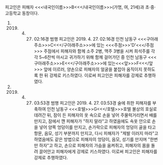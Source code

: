 피고인은 피해자 <<<내국인이름>>>B<<</내국인이름>>>(가명, 여, 21세)과 초·중·고등학교 동창이다.
1. 2019. 4. 27. 02:16경 범행
피고인은 2019. 4. 27. 02:16경 인천 남동구 <<<구아래주소>>>C<<</구아래주소>>>에 있는 <<<주점>>>'D'<<</주점>>> 주점에서 피해자와 함께 소주 2병, 맥주 3병을 시켜 희석주를 각각 5~6잔씩 마시고 귀가하기 위해 함께 걸어가던 중 인천 남동구 <<<구아래주소>>>E<<</구아래주소>>>에 있는<<<앞>>>F<<</앞>>> 앞에 이르러, 양손으로 피해자의 얼굴을 붙잡아 움직이지 못하도록 한 뒤 강제로 키스하였다.
이로써 피고인은 피해자를 강제로 추행하였다.
2. 2019. 4. 27. 03:53경 범행
피고인은 2019. 4. 27. 03:53경 술에 취한 피해자를 부축하여 인천 남동구 <<<호텔>>>G<<</호텔>>>호텔 불상의 호실로 데려간 뒤, 잠이 든 피해자의 옷 속으로 손을 넣어 주물럭거리면서 배를 만지고, 잠에서 깬 피해자가 "하지 말라"고 하였음에도 속옷 안으로 손을 넣어 양쪽 엉덩이를 만지고, 손가락으로 피해자의 엉덩이 골을 타고 항문, 음모, 성기 부분까지 만지고, 다시 피해자가 "제발 이러지 마라"고 하였음에도 같은 방법으로 피해자의 엉덩이, 음모, 성기를 만지며 "한번만 하자"고 하고, 손으로 피해자의 가슴을 움켜쥐고, 피해자의 몸을 돌려 끌어안고 피해자에게 강제로 키스하였다.
이로써 피고인은 피해자를 강제로 추행하였다.
